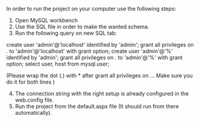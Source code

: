 In order to run the project on your computer use the following steps:
1. Open MySQL workbench
2. Use the SQL file in order to make the wanted schema.
4. Run the following query on new SQL tab:
   
create user 'admin'@'localhost'
identified by 'admin';
grant all privileges on *.* to 'admin'@'localhost' with grant option;
create user 'admin'@'%' identified by 'admin';
grant all privileges on *.* to 'admin'@'%' with grant option;
select user, host from mysql.user;

(Please wrap the dot (.) with * after grant all privileges on ... Make sure you do it for both lines )


4. The connection string with the right setup is already configured in the web.config file.
5. Run the project from the default.aspx file (It should run from there automatically).
   
